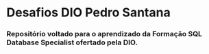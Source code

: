# Desafios DIO Pedro Santana
### Repositório voltado para o aprendizado da Formação SQL Database Specialist ofertado pela DIO.
